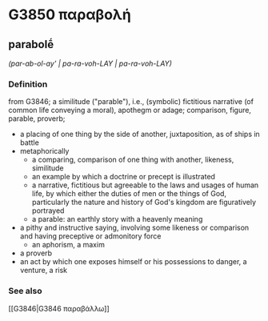 # G3850 παραβολή

## parabolḗ

_(par-ab-ol-ay' | pa-ra-voh-LAY | pa-ra-voh-LAY)_

### Definition

from G3846; a similitude ("parable"), i.e., (symbolic) fictitious narrative (of common life conveying a moral), apothegm or adage; comparison, figure, parable, proverb; 

- a placing of one thing by the side of another, juxtaposition, as of ships in battle
- metaphorically
  - a comparing, comparison of one thing with another, likeness, similitude
  - an example by which a doctrine or precept is illustrated
  - a narrative, fictitious but agreeable to the laws and usages of human life, by which either the duties of men or the things of God, particularly the nature and history of God's kingdom are figuratively portrayed
  - a parable: an earthly story with a heavenly meaning
- a pithy and instructive saying, involving some likeness or comparison and having preceptive or admonitory force
  - an aphorism, a maxim
- a proverb
- an act by which one exposes himself or his possessions to danger, a venture, a risk

### See also

[[G3846|G3846 παραβάλλω]]
